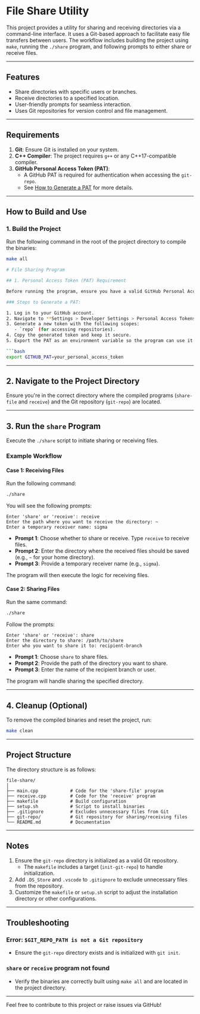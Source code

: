 # File Share Utility

This project provides a utility for sharing and receiving directories via a command-line interface. It uses a Git-based approach to facilitate easy file transfers between users. The workflow includes building the project using `make`, running the `./share` program, and following prompts to either share or receive files.

---

## Features
- Share directories with specific users or branches.
- Receive directories to a specified location.
- User-friendly prompts for seamless interaction.
- Uses Git repositories for version control and file management.

---

## Requirements
1. **Git**: Ensure Git is installed on your system.
2. **C++ Compiler**: The project requires `g++` or any C++17-compatible compiler.
3. **GitHub Personal Access Token (PAT)**:
   - A GitHub PAT is required for authentication when accessing the `git-repo`.
   - See [How to Generate a PAT](#personal-access-token-pat-requirement) for more details.

---

## How to Build and Use

### 1. Build the Project
Run the following command in the root of the project directory to compile the binaries:

```bash
make all

# File Sharing Program

## 1. Personal Access Token (PAT) Requirement

Before running the program, ensure you have a valid GitHub Personal Access Token (PAT). This token is required to authenticate with the git-repo.

### Steps to Generate a PAT:

1. Log in to your GitHub account.
2. Navigate to **Settings > Developer Settings > Personal Access Tokens**.
3. Generate a new token with the following scopes:
   - `repo` (for accessing repositories).
4. Copy the generated token and keep it secure.
5. Export the PAT as an environment variable so the program can use it:

```bash
export GITHUB_PAT=your_personal_access_token
```

---

## 2. Navigate to the Project Directory
Ensure you're in the correct directory where the compiled programs (`share-file` and `receive`) and the Git repository (`git-repo`) are located.

---

## 3. Run the `share` Program
Execute the `./share` script to initiate sharing or receiving files.

### Example Workflow

#### Case 1: Receiving Files
Run the following command:

```bash
./share
```

You will see the following prompts:

```plaintext
Enter 'share' or 'receive': receive
Enter the path where you want to receive the directory: ~
Enter a temporary receiver name: sigma
```

- **Prompt 1**: Choose whether to share or receive. Type `receive` to receive files.
- **Prompt 2**: Enter the directory where the received files should be saved (e.g., `~` for your home directory).
- **Prompt 3**: Provide a temporary receiver name (e.g., `sigma`).

The program will then execute the logic for receiving files.

#### Case 2: Sharing Files
Run the same command:

```bash
./share
```

Follow the prompts:

```plaintext
Enter 'share' or 'receive': share
Enter the directory to share: /path/to/share
Enter who you want to share it to: recipient-branch
```

- **Prompt 1**: Choose `share` to share files.
- **Prompt 2**: Provide the path of the directory you want to share.
- **Prompt 3**: Enter the name of the recipient branch or user.

The program will handle sharing the specified directory.

---

## 4. Cleanup (Optional)
To remove the compiled binaries and reset the project, run:

```bash
make clean
```

---

## Project Structure
The directory structure is as follows:

```plaintext
file-share/
│
├── main.cpp            # Code for the 'share-file' program
├── receive.cpp         # Code for the 'receive' program
├── makefile            # Build configuration
├── setup.sh            # Script to install binaries
├── .gitignore          # Excludes unnecessary files from Git
├── git-repo/           # Git repository for sharing/receiving files
└── README.md           # Documentation
```

---

## Notes
1. Ensure the `git-repo` directory is initialized as a valid Git repository.
   - The `makefile` includes a target (`init-git-repo`) to handle initialization.
2. Add `.DS_Store` and `.vscode` to `.gitignore` to exclude unnecessary files from the repository.
3. Customize the `makefile` or `setup.sh` script to adjust the installation directory or other configurations.

---

## Troubleshooting

### Error: `$GIT_REPO_PATH is not a Git repository`
- Ensure the `git-repo` directory exists and is initialized with `git init`.

### `share` or `receive` program not found
- Verify the binaries are correctly built using `make all` and are located in the project directory.

---

Feel free to contribute to this project or raise issues via GitHub!

